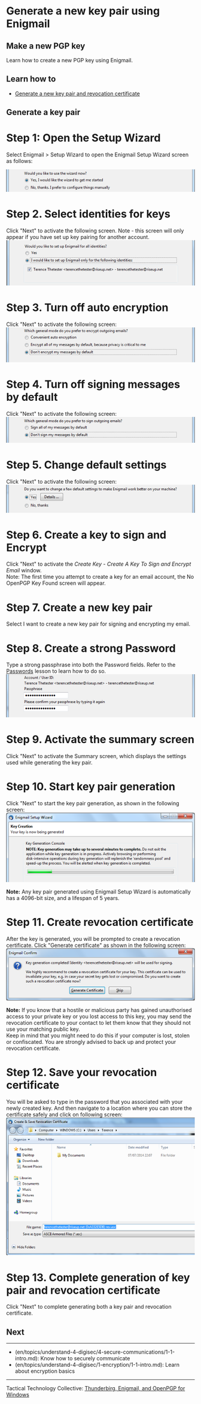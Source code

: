 # Generate a new key pair using Enigmail
## Make a new PGP key
Learn how to create a new PGP key using Enigmail.


## Learn how to
 - [Generate a new key pair and revocation certificate](en/topics/tool-3-enigmail/1-new-key/3-1-learn.md)


## Generate a key pair
# Step 1: Open the Setup Wizard
Select Enigmail > Setup Wizard to open the Enigmail Setup Wizard screen as follows:

![thunderbird_56](thunderbird_56.png)
<br>
# Step 2. Select identities for keys
Click "Next" to activate the following screen. Note - this screen will only appear if you have set up key pairing for another account.
![thunderbird_59](thunderbird_59.png)
<br>

# Step 3. Turn off auto encryption
Click "Next" to activate the following screen:
![thunderbird_60](thunderbird_60.png)
<br>

# Step 4. Turn off signing messages by default
Click "Next" to activate the following screen:
![thunderbird_61](thunderbird_61.png)
<br>
# Step 5. Change default settings
Click "Next" to activate the following screen:
![thunderbird_62](thunderbird_62.png)
<br>
# Step 6. Create a key to sign and Encrypt
Click "Next" to activate the *Create Key - Create A Key To Sign and Encrypt Email* window.
<br>
Note: The first time you attempt to create a key for an email account, the No OpenPGP Key Found screen will appear.
<br>
# Step 7. Create a new key pair
Select I want to create a new key pair for signing and encrypting my email.
<br>
# Step 8. Create a strong Password
Type a strong passphrase into both the Password fields. Refer to the [Passwords](en/topics/understand-4-digisec/2-passwords/1-1-intro.md) lesson to learn how to do so.
![thunderbird_65](thunderbird_65.png)
<br>
# Step 9. Activate the summary screen
Click "Next" to activate the Summary screen, which displays the settings used while generating the key pair.
<br>
# Step 10. Start key pair generation
Click "Next" to start the key pair generation, as shown in the following screen:
![thunderbird_67](thunderbird_67.png)
<br>

**Note:** Any key pair generated using Enigmail Setup Wizard is automatically has a 4096-bit size, and a lifespan of 5 years.
<br>
# Step 11. Create revocation certificate
After the key is generated, you will be prompted to create a revocation certificate. Click "Generate certificate" as shown in the following screen:
![thunderbird_68](thunderbird_68.png)
<br>

**Note:** If you know that a hostile or malicious party has gained unauthorised access to your private key or you lost access to this key, you may send the revocation certificate to your contact to let them know that they should not use your matching public key.
<br>
Keep in mind that you might need to do this if your computer is lost, stolen or confiscated. You are strongly advised to back up and protect your revocation certificate.
<br>
# Step 12. Save your revocation certificate
You will be asked to type in the password that you associated with your newly created key. And then navigate to a location where you can store the certificate safely and click on following screen:
![thunderbird_70](thunderbird_70.png)
<br>
# Step 13. Complete generation of key pair and revocation certificate
Click "Next" to complete generating both a key pair and revocation certificate.


## Next
---
- (en/topics/understand-4-digisec/4-secure-communications/1-1-intro.md):  Know how to securely communicate
- (en/topics/understand-4-digisec/1-encryption/1-1-intro.md): Learn about encryption basics
---
Tactical Technology Collective: [Thunderbirg, Enigmail, and OpenPGP for Windows](https://securityinabox.org/en/guide/thunderbird/windows)


